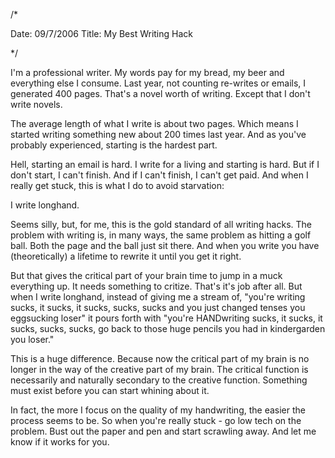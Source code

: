 /*

Date: 09/7/2006
Title: My Best Writing Hack

*/

I'm a professional writer. My words pay for my bread, my beer and everything else I consume. Last year, not counting re-writes or emails, I generated 400 pages. That's a novel worth of writing. Except that I don't write novels.

The average length of what I write is about two pages. Which means I started writing something new about 200 times last year. And as you've probably experienced, starting is the hardest part.

Hell, starting an email is hard. I write for a living and starting is hard. But if I don't start, I can't finish. And if I can't finish, I can't get paid. And when I really get stuck, this is what I do to avoid starvation:

I write longhand.

Seems silly, but, for me, this is the gold standard of all writing hacks. The problem with writing is, in many ways, the same problem as hitting a golf ball. Both the page and the ball just sit there. And when you write you have (theoretically) a lifetime to rewrite it until you get it right.

But that gives the critical part of your brain time to jump in a muck everything up. It needs something to critize.  That's it's job after all. But when I write longhand, instead of giving me a stream of, "you're writing sucks, it sucks, it sucks, sucks, sucks and you just changed tenses you eggsucking loser" it pours forth with "you're HANDwriting sucks, it sucks, it sucks, sucks, sucks, go back to those huge pencils you had in kindergarden you loser."

This is a huge difference. Because now the critical part of my brain is no longer in the way of the creative part of my brain. The critical function is necessarily and naturally secondary to the creative function. Something must exist before you can start whining about it.

In fact, the more I focus on the quality of my handwriting, the easier the process seems to be. So when you're really stuck - go low tech on the problem. Bust out the paper and pen and start scrawling away.
And let me know if it works for you.



